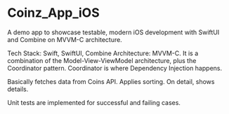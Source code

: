 # Coinz_App_iOS
A demo app to showcase testable, modern iOS development with SwiftUI and Combine on MVVM-C architecture.

Tech Stack: Swift, SwiftUI, Combine 
Architecture: MVVM-C. It is a combination of the Model-View-ViewModel architecture, plus the Coordinator pattern. Coordinator is where Dependency Injection happens.

Basically fetches data from Coins API. Applies sorting. On detail, shows details.

Unit tests are implemented for successful and failing cases.
